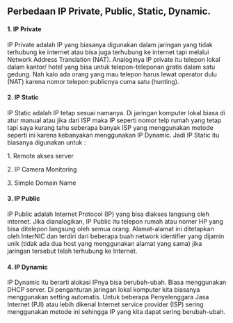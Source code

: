 ## Perbedaan IP Private, Public, Static, Dynamic.


<H4>1. IP Private</H4>
<p>IP Private adalah IP yang biasanya digunakan dalam jaringan yang tidak terhubung ke internet atau bisa juga terhubung ke internet tapi melalui Network Address Translation (NAT). Analoginya IP private itu telepon lokal dalam kantor/ hotel yang bisa untuk telepon-teleponan gratis dalam satu gedung. Nah kalo ada orang yang mau telepon harus lewat operator dulu (NAT) karena nomor telepon publicnya cuma satu (hunting).</p>

<h4>2. IP Static</h4>
<p>IP Static adalah IP tetap sesuai namanya. Di jaringan komputer lokal biasa di atur manual atau jika dari ISP maka IP seperti nomor telp rumah yang tetap tapi saya kurang tahu seberapa banyak ISP yang menggunakan metode seperti ini karena kebanyakan menggunakan IP Dynamic. Jadi IP Static itu biasanya digunakan untuk :</p>
<p>1. Remote akses server</p>
<p>2. IP Camera Monitoring</p>
<p>3. Simple Domain Name</p>

<h4>3. IP Public</h4>
<p>IP Public adalah Internet Protocol (IP) yang bisa diakses langsung oleh internet. Jika dianalogikan, IP Public itu telepon rumah atau nomer HP yang bisa ditelepon langsung oleh semua orang. Alamat-alamat ini ditetapkan oleh InterNIC dan terdiri dari beberapa buah network identifier yang dijamin unik (tidak ada dua host yang menggunakan alamat yang sama) jika jaringan tersebut telah terhubung ke Internet.</p>

<h4> 4. IP Dynamic</h4>
<p>IP Dynamic itu berarti alokasi IPnya bisa berubah-ubah. Biasa menggunakan DHCP server. Di penganturan jaringan lokal komputer kita biasanya menggunakan setting automatis. Untuk beberapa Penyelenggara Jasa Internet (PJI) atau lebih dikenal Internet service provider (ISP) sering menggunakan metode ini sehingga IP yang kita dapat sering berubah-ubah.</p>
